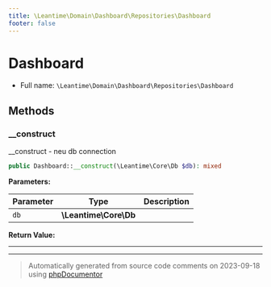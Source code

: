 ```yaml
---
title: \Leantime\Domain\Dashboard\Repositories\Dashboard
footer: false
---
```


# Dashboard





* Full name: `\Leantime\Domain\Dashboard\Repositories\Dashboard`



## Methods

### __construct

__construct - neu db connection

```php
public Dashboard::__construct(\Leantime\Core\Db $db): mixed
```








**Parameters:**

| Parameter | Type | Description |
|-----------|------|-------------|
| `db` | **\Leantime\Core\Db** |  |


**Return Value:**





---


---
> Automatically generated from source code comments on 2023-09-18 using [phpDocumentor](http://www.phpdoc.org/)
